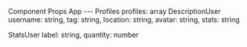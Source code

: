 Component             Props
App                  ---
Profiles             profiles: array
DescriptionUser     username: string, tag: string, location: string, avatar: string, stats: string

StatsUser            label: string, quantity: number